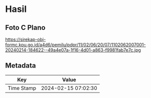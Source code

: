 # Hasil

## Foto C Plano

https://sirekap-obj-formc.kpu.go.id/a4d6/pemilu/pdpr/11/02/06/20/07/1102062007001-20240214-184622--49a4e07a-1f16-4d01-a863-f9981fab7e7c.jpg


## Metadata

| Key        | Value               |
| ---------- | ------------------- |
| Time Stamp | 2024-02-15 07:02:30 |



